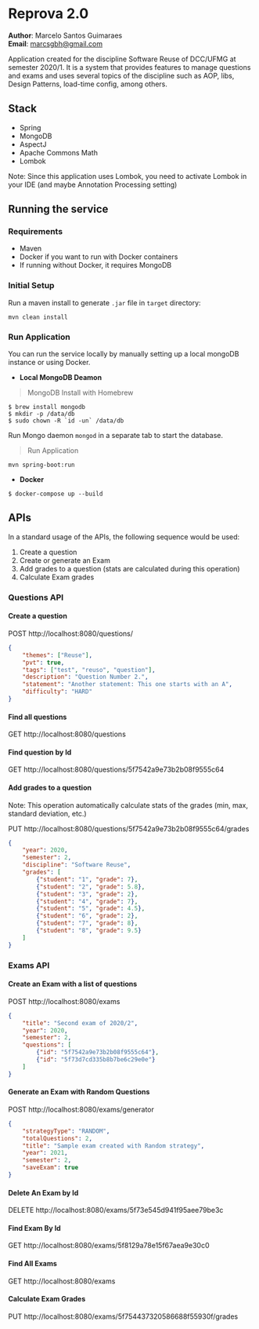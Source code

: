 # Reprova 2.0

**Author**: Marcelo Santos Guimaraes  
**Email**: marcsgbh@gmail.com

Application created for the discipline Software Reuse of DCC/UFMG at semester 2020/1. It is a system that provides features to manage questions and exams and uses several topics of the discipline such as AOP, libs, Design Patterns, load-time config, among others.  

## Stack
- Spring
- MongoDB
- AspectJ
- Apache Commons Math
- Lombok

Note: Since this application uses Lombok, you need to activate Lombok in your IDE (and maybe Annotation Processing setting) 

## Running the service
### Requirements
* Maven
* Docker if you want to run with Docker containers
* If running without Docker, it requires MongoDB
### Initial Setup
Run a maven install to generate `.jar` file in `target` directory:
```shell
mvn clean install
```

### Run Application
You can run the service locally by manually setting up a local mongoDB instance or using Docker.

- **Local MongoDB Deamon**
> MongoDB Install with Homebrew
```shell
$ brew install mongodb
$ mkdir -p /data/db
$ sudo chown -R `id -un` /data/db
```
Run Mongo daemon `mongod` in a separate tab to start the database.

> Run Application
```shell
mvn spring-boot:run
```

- **Docker**
```shell
$ docker-compose up --build
```

## APIs

In a standard usage of the APIs, the following sequence would be used:
1. Create a question
1. Create or generate an Exam
1. Add grades to a question (stats are calculated during this operation)
1. Calculate Exam grades

### Questions API
#### Create a question

POST http://localhost:8080/questions/

```json
{
    "themes": ["Reuse"],
    "pvt": true,
    "tags": ["test", "reuso", "question"],
    "description": "Question Number 2.",
    "statement": "Another statement: This one starts with an A",
    "difficulty": "HARD"
}
```

#### Find all questions

GET http://localhost:8080/questions

#### Find question by Id

GET http://localhost:8080/questions/5f7542a9e73b2b08f9555c64

#### Add grades to a question

Note: This operation automatically calculate stats of the grades (min, max, standard deviation, etc.)

PUT http://localhost:8080/questions/5f7542a9e73b2b08f9555c64/grades
```json
{
    "year": 2020,
    "semester": 2,
    "discipline": "Software Reuse",
    "grades": [
        {"student": "1", "grade": 7},
        {"student": "2", "grade": 5.8},
        {"student": "3", "grade": 2},
        {"student": "4", "grade": 7},
        {"student": "5", "grade": 4.5},
        {"student": "6", "grade": 2},
        {"student": "7", "grade": 8},
        {"student": "8", "grade": 9.5}
    ]
}
```

### Exams API
#### Create an Exam with a list of questions

POST http://localhost:8080/exams

```json
{
    "title": "Second exam of 2020/2",
    "year": 2020,
    "semester": 2,
    "questions": [
        {"id": "5f7542a9e73b2b08f9555c64"},
        {"id": "5f73d7cd335b8b7be6c29e0e"}
    ]
}
```

#### Generate an Exam with Random Questions
POST http://localhost:8080/exams/generator
```json
{
    "strategyType": "RANDOM",
    "totalQuestions": 2,
    "title": "Sample exam created with Random strategy",
    "year": 2021,
    "semester": 2,
    "saveExam": true
}
```

#### Delete An Exam by Id
DELETE http://localhost:8080/exams/5f73e545d941f95aee79be3c

#### Find Exam By Id
GET http://localhost:8080/exams/5f8129a78e15f67aea9e30c0

#### Find All Exams
GET http://localhost:8080/exams

#### Calculate Exam Grades
PUT http://localhost:8080/exams/5f754437320586688f55930f/grades
